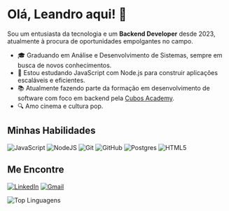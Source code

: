 # Olá, Leandro aqui! 👋

Sou um entusiasta da tecnologia e um **Backend Developer** desde 2023, atualmente à procura de oportunidades empolgantes no campo.


- 🎓 Graduando em Análise e Desenvolvimento de Sistemas, sempre em busca de novos conhecimentos.
- 🌱 Estou estudando JavaScript com Node.js para construir aplicações escaláveis e eficientes.
- 📚 Atualmente fazendo parte da formação em desenvolvimento de software com foco em backend pela [Cubos Academy](https://cubos.academy/).
- 🔍 Amo cinema e cultura pop.

## Minhas Habilidades

![JavaScript](https://img.shields.io/badge/javascript-%23323330.svg?style=for-the-badge&logo=javascript&logoColor=%23F7DF1E)
![NodeJS](https://img.shields.io/badge/node.js-6DA55F?style=for-the-badge&logo=node.js&logoColor=white)
![Git](https://img.shields.io/badge/git-%23F05033.svg?style=for-the-badge&logo=git&logoColor=white)
![GitHub](https://img.shields.io/badge/github-%23121011.svg?style=for-the-badge&logo=github&logoColor=white)
![Postgres](https://img.shields.io/badge/postgres-%23316192.svg?style=for-the-badge&logo=postgresql&logoColor=white)
![HTML5](https://img.shields.io/badge/html5-%23E34F26.svg?style=for-the-badge&logo=html5&logoColor=white)

## Me Encontre

[![LinkedIn](https://img.shields.io/badge/linkedin-%230077B5.svg?style=for-the-badge&logo=linkedin&logoColor=white)](https://www.linkedin.com/in/leandrorodriguesdev/?lipi=urn%3Ali%3Apage%3Ad_flagship3_profile_view_base_contact_details%3Br80e6p0%2BQJ2xYWriTy9zYg%3D%3D)
[![Gmail](https://img.shields.io/badge/Gmail-D14836?style=for-the-badge&logo=gmail&logoColor=white)](mailto:leandrorodriguesdev@gmail.com)


![Top Linguagens](https://github-readme-stats.vercel.app/api/top-langs/?username=rodrigueshub&theme=onedark&custom_title=Top%20%Linguagens)

